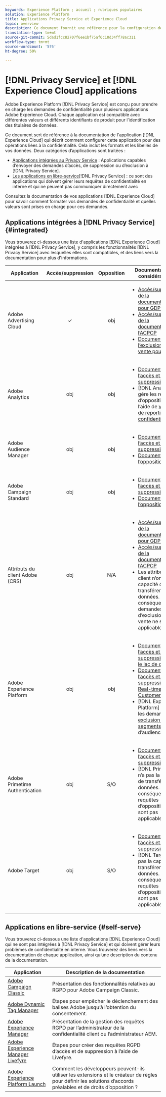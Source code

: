 ```yaml
---
keywords: Experience Platform ; accueil ; rubriques populaires
solution: Experience Platform
title: Applications Privacy Service et Experience Cloud
topic: overview
description: Ce document fournit une référence pour la configuration de différentes applications Experience Cloud pour les opérations liées à la confidentialité.
translation-type: tm+mt
source-git-commit: 5dad1fcc82707f6ee1bf75af6c10d34ff78ac311
workflow-type: tm+mt
source-wordcount: '576'
ht-degree: 59%

---
```



# [!DNL Privacy Service] et  [!DNL Experience Cloud] applications

Adobe Experience Platform [!DNL Privacy Service] est conçu pour prendre en charge les demandes de confidentialité pour plusieurs applications Adobe Experience Cloud. Chaque application est compatible avec différentes valeurs et différents identifiants de produit pour l’identification des titulaires de données.

Ce document sert de référence à la documentation de l&#39;application [!DNL Experience Cloud] qui décrit comment configurer cette application pour des opérations liées à la confidentialité. Cela inclut les formats et les libellés de vos données. Deux catégories d’applications sont traitées :

* [Applications intégrées au Privacy Service](#integrated) : Applications capables d’envoyer des demandes d’accès, de suppression ou d’exclusion à  [!DNL Privacy Service].
* [Les applications en libre-service](#self-serve)[!DNL Privacy Service] : ce sont des applications qui doivent gérer leurs requêtes de confidentialité en interne et qui ne peuvent pas communiquer directement avec 

Consultez la documentation de vos applications [!DNL Experience Cloud] pour savoir comment formater vos demandes de confidentialité et quelles valeurs sont prises en charge pour ces demandes.

## Applications intégrées à [!DNL Privacy Service] {#integrated}

Vous trouverez ci-dessous une liste d&#39;applications [!DNL Experience Cloud] intégrées à [!DNL Privacy Service], y compris les fonctionnalités [!DNL Privacy Service] avec lesquelles elles sont compatibles, et des liens vers la documentation pour plus d&#39;informations.

| Application | Accès/suppression | Opposition | Documentation et considérations |
--- | :---: | :---: | ---
| Adobe Advertising Cloud | ✓ | obj | <ul><li>[Accès/suppression de la documentation pour GDPR](https://experienceleague.adobe.com/docs/advertising-cloud/privacy/ad-cloud-gdpr.html)</li><li>[Accès/suppression de la documentation de l’ACPCP](https://experienceleague.adobe.com/docs/advertising-cloud/privacy/ad-cloud-ccpa-access-delete.html)</li><li>[Documentation sur l’exclusion de la vente pour l’ACFPC](https://experienceleague.adobe.com/docs/advertising-cloud/privacy/ad-cloud-ccpa-opt-out-of-sale.html)</li></ul> |
| Adobe Analytics | obj | obj | <ul><li>[Documentation sur l’accès et la suppression](https://docs.adobe.com/content/help/en/analytics/admin/data-governance/an-gdpr-overview.html)</li><li>[!DNL Analytics] gère les requêtes d’opposition à l’aide de [variables de reporting sur la confidentialité](https://docs.adobe.com/content/help/en/analytics/admin/data-governance/consent-variables.html).</li></ul> |
| Adobe Audience Manager | obj | obj | <ul><li>[Documentation sur l’accès et la suppression](https://docs.adobe.com/content/help/fr-FR/audience-manager/user-guide/overview/data-privacy/data-privacy-requests.html)</li><li>[Documentation sur l’opposition](https://docs.adobe.com/content/help/fr-FR/audience-manager/user-guide/features/declared-ids.html)</li></ul> |
| Adobe Campaign Standard | obj | obj | <ul><li>[Documentation sur l’accès et la suppression](https://docs.campaign.adobe.com/doc/standard/getting_started/fr/ACS_GDPR.html)</li><li>[Documentation sur l’opposition](../segmentation/honoring-opt-outs.md)</li></ul> |
| Attributs du client Adobe (CRS) | obj | N/A | <ul><li>[Accès/suppression de la documentation pour GDPR](https://docs.adobe.com/content/help/fr-FR/core-services/interface/customer-attributes/gdpr.html)</li><li>[Accès/suppression de la documentation de l’ACPCP](https://docs.adobe.com/content/help/fr-FR/core-services/interface/customer-attributes/ccpa.html)</li><li>Les attributs du client n’ont pas la capacité de transférer des données. Par conséquent, les demandes d’exclusion de la vente ne sont pas applicables.</li></ul> |
| Adobe Experience Platform | obj | obj | <ul><li>[Documentation sur l’accès et la suppression pour le lac de données](../catalog/privacy.md)</li><li>[Documentation sur l’accès et la suppression pour Real-time Customer Profile](../profile/privacy.md)</li><li>[!DNL Experience Platform] honore les demandes d’ [exclusion pour les segments](../segmentation/honoring-opt-outs.md) d’audience.</li></ul> |
| Adobe Primetime Authentication | obj | S/O | <ul><li>[Documentation sur l’accès et la suppression](http://tve.helpdocsonline.com/how-to-make-a-privacy-request)</li><li>[!DNL Primetime] n’a pas la capacité de transférer des données. Par conséquent, les requêtes d’opposition ne sont pas applicables.</li></ul> |
| Adobe Target | obj | S/O | <ul><li>[Documentation sur l’accès et la suppression](https://docs.adobe.com/content/help/fr-FR/target/using/implement-target/before-implement/privacy/cmp-privacy-and-general-data-protection-regulation.html)</li><li>[!DNL Target] n’a pas la capacité de transférer des données. Par conséquent, les requêtes d’opposition ne sont pas applicables.</li></ul> |


## Applications en libre-service {#self-serve}

Vous trouverez ci-dessous une liste d&#39;applications [!DNL Experience Cloud] qui ne sont pas intégrées à [!DNL Privacy Service] et qui doivent gérer leurs problèmes de confidentialité en interne. Vous trouverez des liens vers la documentation de chaque application, ainsi qu’une description du contenu de la documentation.

| Application | Description de la documentation |
| ------- | ----------- |
| [Adobe Campaign Classic](https://docs.campaign.adobe.com/doc/AC/getting_started/FR/ACC_GDPR.html) | Présentation des fonctionnalités relatives au RGPD pour Adobe Campaign Classic. |
| [Adobe Dynamic Tag Manager](https://docs.adobe.com/content/help/fr-FR/dtm/using/tools/opt-in.html) | Étapes pour empêcher le déclenchement des balises Adobe jusqu’à l’obtention du consentement. |
| [Adobe Experience Manager](https://helpx.adobe.com/experience-manager/6-4/managing/using/gdpr-compliance.html) | Présentation de la gestion des requêtes RGPD par l’administrateur de la confidentialité client ou l’administrateur AEM. |
| [Adobe Experience Manager Livefyre](https://docs.adobe.com/content/help/en/livefyre/using/settings-other/privacy-requests/c-gdpr-compliance.html) | Étapes pour créer des requêtes RGPD d’accès et de suppression à l’aide de Livefyre. |
| [Adobe Experience Platform Launch](https://docs.adobelaunch.com/client-side-information/deploy-javascript-tags-to-opt-in-to-launch) | Comment les développeurs peuvent-ils utiliser les extensions et le créateur de règles pour définir les solutions d’accords préalables et de droits d’opposition ? |
